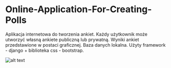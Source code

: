# Online-Application-For-Creating-Polls
Aplikacja  internetowa do tworzenia ankiet. Każdy użytkownik może utworzyć własną ankiete publiczną lub prywatną. Wyniki ankiet przedstawione w postaci graficznej.
Baza danych lokalna. Użyty framework - django + biblioteka css - bootstrap.

![alt text](https://github.com/DzikiCzosnek99/Online-Application-For-Creating-Polls/blob/master/Baza.png?raw=true)
